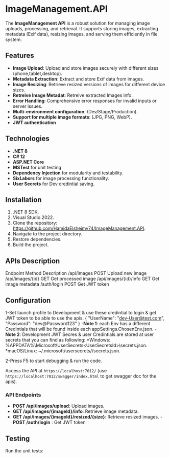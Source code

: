 # ImageManagement.API
The **ImageManagement API** is a robust solution for managing image uploads, processing, and retrieval. It supports storing images, extracting metadata (Exif data), resizing images, and serving them efficiently in file system.

## Features
- **Image Upload**: Upload and store images securely with different sizes (phone,tablet,desktop).
- **Metadata Extraction**: Extract and store Exif data from images.
- **Image Resizing**: Retrieve resized versions of images for different device sizes.
- **Retreive Image Metadat**: Retreive extracted Images info.
- **Error Handling**: Comprehensive error responses for invalid inputs or server issues.
- **Multi-environment configuration**: (Dev/Stage/Production).
- **Support for multiple image formats**: (JPG, PNG, WebP).
- **JWT authentication**

## Technologies
- **.NET 8**
- **C# 12**
- **ASP.NET Core**
- **MSTest** for unit testing
- **Dependency Injection** for modularity and testability.
- **SixLabors** for image processing functionality.
- **User Secrets** for Dev credintial saving.

## Installation
1. .NET 8 SDK.
2.  Visual Studio 2022.
3.  Clone the repository: https://github.com/HamidaElsheimy74/ImageManagement.API.
4.  Navigate to the project directory.
5.  Restore dependencies.
6.  Build the project.


## APIs Description
Endpoint	                Method	  Description
/api/images      	        POST	    Upload new image
/api/images/{id}	        GET	      Get processed image
/api/images/{id}/info	    GET	      Get image metadata
/auth/login	              POST	    Get JWT token

## Configuration
1-Set launch profile to Development & use these credintial to login & get JWT token to be able to use the apis.
{
		"UserName": "dev-User@test.com",
		"Password": "dev@Password123"
	}
-**Note 1**: each Env has a different Credintials that will be found inside each appSettings.ChosenEnv.json.
-**Note 2**: Development JWT Secres  & user Credintials are stored at user secrets that you can find as following: 
          *Windows: %APPDATA%\Microsoft\UserSecrets\<UserSecretsId>\secrets.json.
          *macOS/Linux: ~/.microsoft/usersecrets/<UserSecretsId>/secrets.json.
 

2-Press F5 to start debugging & run the code.

 Access the API at `https://localhost:7012/` (use `https://localhost:7012/swagger/index.html` to get swagger doc for the apis).

### API Endpoints
- **POST /api/images/upload**: Upload images.
- **GET /api/images/{imageId}/info**: Retrieve image metadata.
- **GET /api/images/{imageId}/resized/{size}**: Retrieve resized images.
-**POST /auth/login** :    Get JWT token

  
## Testing
Run the unit tests:
   
   
